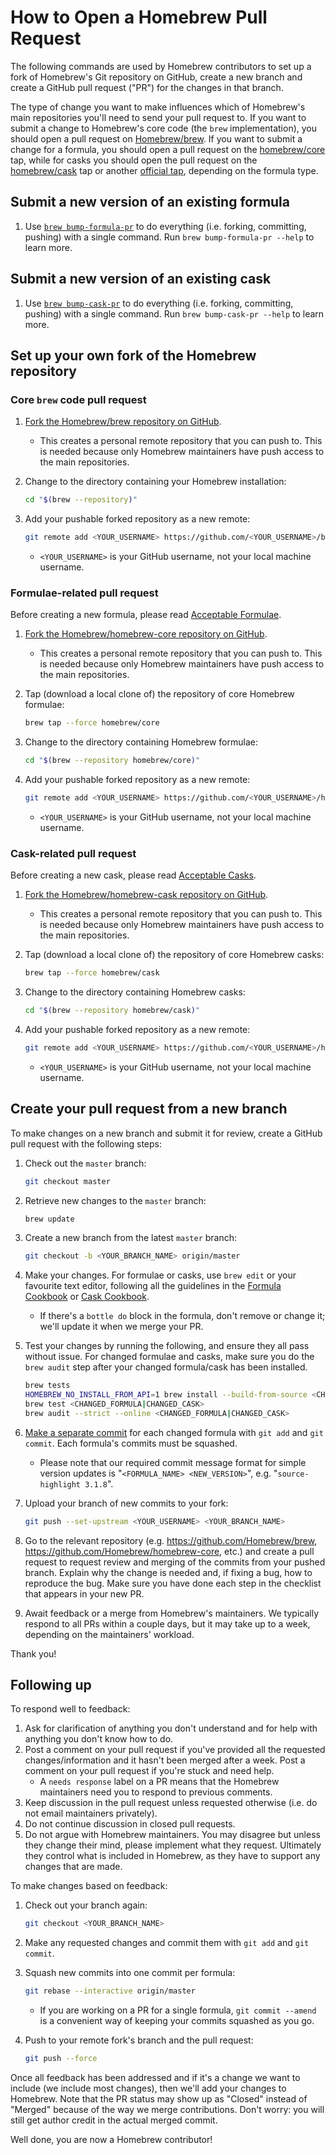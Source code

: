 # How to Open a Homebrew Pull Request

The following commands are used by Homebrew contributors to set up a fork of Homebrew's Git repository on GitHub, create a new branch and create a GitHub pull request ("PR") for the changes in that branch.

The type of change you want to make influences which of Homebrew's main repositories you'll need to send your pull request to. If you want to submit a change to Homebrew's core code (the `brew` implementation), you should open a pull request on [Homebrew/brew](https://github.com/Homebrew/brew). If you want to submit a change for a formula, you should open a pull request on the [homebrew/core](https://github.com/Homebrew/homebrew-core) tap, while for casks you should open the pull request on the [homebrew/cask](https://github.com/Homebrew/homebrew-cask) tap or another [official tap](https://github.com/Homebrew), depending on the formula type.

## Submit a new version of an existing formula

1. Use [`brew bump-formula-pr`](Manpage#bump-formula-pr-options-formula) to do everything (i.e. forking, committing, pushing) with a single command. Run `brew bump-formula-pr --help` to learn more.

## Submit a new version of an existing cask

1. Use [`brew bump-cask-pr`](Manpage#bump-cask-pr-options-cask) to do everything (i.e. forking, committing, pushing) with a single command. Run `brew bump-cask-pr --help` to learn more.

## Set up your own fork of the Homebrew repository

### Core `brew` code pull request

1. [Fork the Homebrew/brew repository on GitHub](https://github.com/Homebrew/brew/fork).
   * This creates a personal remote repository that you can push to. This is needed because only Homebrew maintainers have push access to the main repositories.
2. Change to the directory containing your Homebrew installation:

   ```sh
   cd "$(brew --repository)"
   ```

3. Add your pushable forked repository as a new remote:

   ```sh
   git remote add <YOUR_USERNAME> https://github.com/<YOUR_USERNAME>/brew.git
   ```

   * `<YOUR_USERNAME>` is your GitHub username, not your local machine username.

### Formulae-related pull request

Before creating a new formula, please read [Acceptable Formulae](https://docs.brew.sh/Acceptable-Formulae).

1. [Fork the Homebrew/homebrew-core repository on GitHub](https://github.com/Homebrew/homebrew-core/fork).
   * This creates a personal remote repository that you can push to. This is needed because only Homebrew maintainers have push access to the main repositories.
2. Tap (download a local clone of) the repository of core Homebrew formulae:

   ```sh
   brew tap --force homebrew/core
   ```

3. Change to the directory containing Homebrew formulae:

   ```sh
   cd "$(brew --repository homebrew/core)"
   ```

4. Add your pushable forked repository as a new remote:

   ```sh
   git remote add <YOUR_USERNAME> https://github.com/<YOUR_USERNAME>/homebrew-core.git
   ```

   * `<YOUR_USERNAME>` is your GitHub username, not your local machine username.

### Cask-related pull request

Before creating a new cask, please read [Acceptable Casks](https://docs.brew.sh/Acceptable-Casks).

1. [Fork the Homebrew/homebrew-cask repository on GitHub](https://github.com/Homebrew/homebrew-cask/fork).
   * This creates a personal remote repository that you can push to. This is needed because only Homebrew maintainers have push access to the main repositories.
2. Tap (download a local clone of) the repository of core Homebrew casks:

   ```sh
   brew tap --force homebrew/cask
   ```

3. Change to the directory containing Homebrew casks:

   ```sh
   cd "$(brew --repository homebrew/cask)"
   ```

4. Add your pushable forked repository as a new remote:

   ```sh
   git remote add <YOUR_USERNAME> https://github.com/<YOUR_USERNAME>/homebrew-cask.git
   ```

   * `<YOUR_USERNAME>` is your GitHub username, not your local machine username.

## Create your pull request from a new branch

To make changes on a new branch and submit it for review, create a GitHub pull request with the following steps:

1. Check out the `master` branch:

   ```sh
   git checkout master
   ```

2. Retrieve new changes to the `master` branch:

   ```sh
   brew update
   ```

3. Create a new branch from the latest `master` branch:

   ```sh
   git checkout -b <YOUR_BRANCH_NAME> origin/master
   ```

4. Make your changes. For formulae or casks, use `brew edit` or your favourite text editor, following all the guidelines in the [Formula Cookbook](Formula-Cookbook.md) or [Cask Cookbook](Cask-Cookbook.md).
   * If there's a `bottle do` block in the formula, don't remove or change it; we'll update it when we merge your PR.
5. Test your changes by running the following, and ensure they all pass without issue. For changed formulae and casks, make sure you do the `brew audit` step after your changed formula/cask has been installed.

   ```sh
   brew tests
   HOMEBREW_NO_INSTALL_FROM_API=1 brew install --build-from-source <CHANGED_FORMULA|CHANGED_CASK>
   brew test <CHANGED_FORMULA|CHANGED_CASK>
   brew audit --strict --online <CHANGED_FORMULA|CHANGED_CASK>
   ```

6. [Make a separate commit](Formula-Cookbook.md#commit) for each changed formula with `git add` and `git commit`. Each formula's commits must be squashed.
   * Please note that our required commit message format for simple version updates is "`<FORMULA_NAME> <NEW_VERSION>`", e.g. "`source-highlight 3.1.8`".
7. Upload your branch of new commits to your fork:

   ```sh
   git push --set-upstream <YOUR_USERNAME> <YOUR_BRANCH_NAME>
   ```

8. Go to the relevant repository (e.g. <https://github.com/Homebrew/brew>, <https://github.com/Homebrew/homebrew-core>, etc.) and create a pull request to request review and merging of the commits from your pushed branch. Explain why the change is needed and, if fixing a bug, how to reproduce the bug. Make sure you have done each step in the checklist that appears in your new PR.
9. Await feedback or a merge from Homebrew's maintainers. We typically respond to all PRs within a couple days, but it may take up to a week, depending on the maintainers' workload.

Thank you!

## Following up

To respond well to feedback:

1. Ask for clarification of anything you don't understand and for help with anything you don't know how to do.
2. Post a comment on your pull request if you've provided all the requested changes/information and it hasn't been merged after a week. Post a comment on your pull request if you're stuck and need help.
   * A `needs response` label on a PR means that the Homebrew maintainers need you to respond to previous comments.
3. Keep discussion in the pull request unless requested otherwise (i.e. do not email maintainers privately).
4. Do not continue discussion in closed pull requests.
5. Do not argue with Homebrew maintainers. You may disagree but unless they change their mind, please implement what they request. Ultimately they control what is included in Homebrew, as they have to support any changes that are made.

To make changes based on feedback:

1. Check out your branch again:

   ```sh
   git checkout <YOUR_BRANCH_NAME>
   ```

2. Make any requested changes and commit them with `git add` and `git commit`.
3. Squash new commits into one commit per formula:

   ```sh
   git rebase --interactive origin/master
   ```

   * If you are working on a PR for a single formula, `git commit --amend` is a convenient way of keeping your commits squashed as you go.
4. Push to your remote fork's branch and the pull request:

   ```sh
   git push --force
   ```

Once all feedback has been addressed and if it's a change we want to include (we include most changes), then we'll add your changes to Homebrew. Note that the PR status may show up as "Closed" instead of "Merged" because of the way we merge contributions. Don't worry: you will still get author credit in the actual merged commit.

Well done, you are now a Homebrew contributor!
